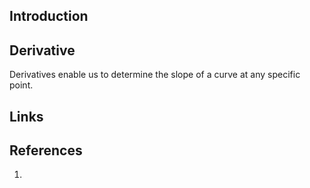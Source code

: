 ## Introduction



## Derivative

Derivatives enable us to determine the slope of a curve at any specific point.



## Links

## References

1. []()